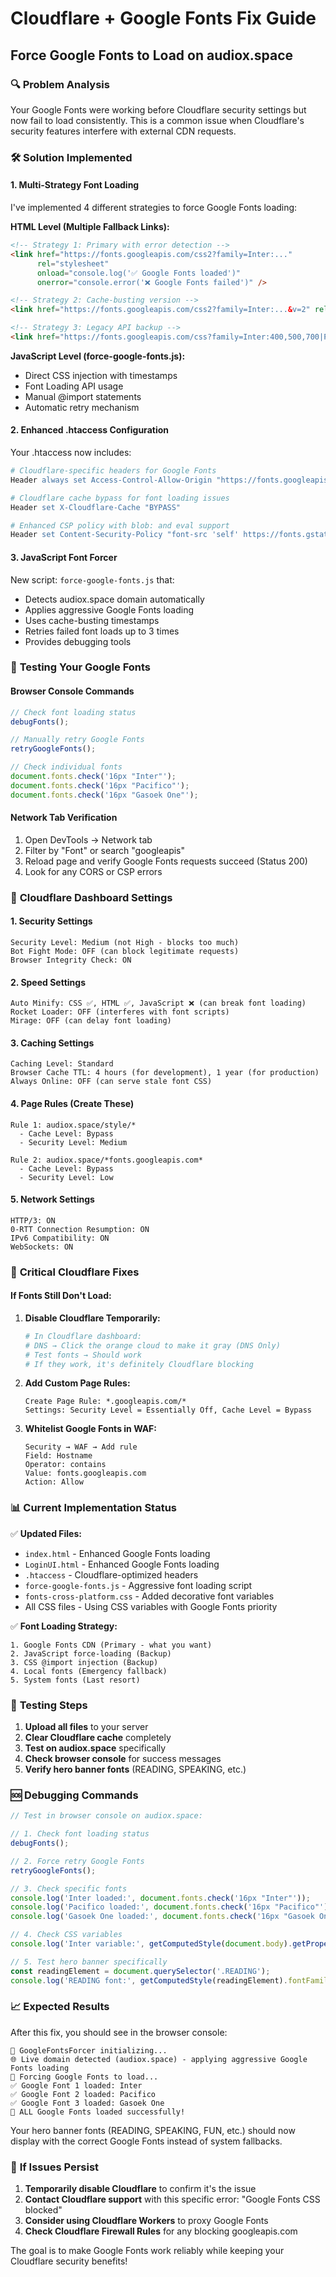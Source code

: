 # Cloudflare + Google Fonts Fix Guide
## Force Google Fonts to Load on audiox.space

### 🔍 **Problem Analysis**
Your Google Fonts were working before Cloudflare security settings but now fail to load consistently. This is a common issue when Cloudflare's security features interfere with external CDN requests.

### 🛠️ **Solution Implemented**

#### 1. **Multi-Strategy Font Loading**
I've implemented 4 different strategies to force Google Fonts loading:

**HTML Level (Multiple Fallback Links):**
```html
<!-- Strategy 1: Primary with error detection -->
<link href="https://fonts.googleapis.com/css2?family=Inter:..." 
      rel="stylesheet" 
      onload="console.log('✅ Google Fonts loaded')"
      onerror="console.error('❌ Google Fonts failed')" />

<!-- Strategy 2: Cache-busting version -->
<link href="https://fonts.googleapis.com/css2?family=Inter:...&v=2" rel="stylesheet" />

<!-- Strategy 3: Legacy API backup -->
<link href="https://fonts.googleapis.com/css?family=Inter:400,500,700|Pacifico" rel="stylesheet" />
```

**JavaScript Level (force-google-fonts.js):**
- Direct CSS injection with timestamps
- Font Loading API usage
- Manual @import statements
- Automatic retry mechanism

#### 2. **Enhanced .htaccess Configuration**
Your .htaccess now includes:
```apache
# Cloudflare-specific headers for Google Fonts
Header always set Access-Control-Allow-Origin "https://fonts.googleapis.com https://fonts.gstatic.com"

# Cloudflare cache bypass for font loading issues
Header set X-Cloudflare-Cache "BYPASS"

# Enhanced CSP policy with blob: and eval support
Header set Content-Security-Policy "font-src 'self' https://fonts.gstatic.com https://fonts.googleapis.com data: blob:; ..."
```

#### 3. **JavaScript Font Forcer**
New script: `force-google-fonts.js` that:
- Detects audiox.space domain automatically
- Applies aggressive Google Fonts loading
- Uses cache-busting timestamps
- Retries failed font loads up to 3 times
- Provides debugging tools

### 🎯 **Testing Your Google Fonts**

#### **Browser Console Commands**
```javascript
// Check font loading status
debugFonts();

// Manually retry Google Fonts
retryGoogleFonts();

// Check individual fonts
document.fonts.check('16px "Inter"');
document.fonts.check('16px "Pacifico"');
document.fonts.check('16px "Gasoek One"');
```

#### **Network Tab Verification**
1. Open DevTools → Network tab
2. Filter by "Font" or search "googleapis"
3. Reload page and verify Google Fonts requests succeed (Status 200)
4. Look for any CORS or CSP errors

### 🔧 **Cloudflare Dashboard Settings**

#### **1. Security Settings**
```
Security Level: Medium (not High - blocks too much)
Bot Fight Mode: OFF (can block legitimate requests)
Browser Integrity Check: ON
```

#### **2. Speed Settings**
```
Auto Minify: CSS ✅, HTML ✅, JavaScript ❌ (can break font loading)
Rocket Loader: OFF (interferes with font scripts)
Mirage: OFF (can delay font loading)
```

#### **3. Caching Settings**
```
Caching Level: Standard
Browser Cache TTL: 4 hours (for development), 1 year (for production)
Always Online: OFF (can serve stale font CSS)
```

#### **4. Page Rules (Create These)**
```
Rule 1: audiox.space/style/* 
  - Cache Level: Bypass
  - Security Level: Medium

Rule 2: audiox.space/*fonts.googleapis.com*
  - Cache Level: Bypass  
  - Security Level: Low
```

#### **5. Network Settings**
```
HTTP/3: ON
0-RTT Connection Resumption: ON
IPv6 Compatibility: ON
WebSockets: ON
```

### 🚨 **Critical Cloudflare Fixes**

#### **If Fonts Still Don't Load:**

1. **Disable Cloudflare Temporarily:**
   ```bash
   # In Cloudflare dashboard:
   # DNS → Click the orange cloud to make it gray (DNS Only)
   # Test fonts → Should work
   # If they work, it's definitely Cloudflare blocking
   ```

2. **Add Custom Page Rules:**
   ```
   Create Page Rule: *.googleapis.com/*
   Settings: Security Level = Essentially Off, Cache Level = Bypass
   ```

3. **Whitelist Google Fonts in WAF:**
   ```
   Security → WAF → Add rule
   Field: Hostname
   Operator: contains  
   Value: fonts.googleapis.com
   Action: Allow
   ```

### 📊 **Current Implementation Status**

✅ **Updated Files:**
- `index.html` - Enhanced Google Fonts loading
- `LoginUI.html` - Enhanced Google Fonts loading  
- `.htaccess` - Cloudflare-optimized headers
- `force-google-fonts.js` - Aggressive font loading script
- `fonts-cross-platform.css` - Added decorative font variables
- All CSS files - Using CSS variables with Google Fonts priority

✅ **Font Loading Strategy:**
```
1. Google Fonts CDN (Primary - what you want)
2. JavaScript force-loading (Backup)
3. CSS @import injection (Backup)
4. Local fonts (Emergency fallback)
5. System fonts (Last resort)
```

### 🧪 **Testing Steps**

1. **Upload all files** to your server
2. **Clear Cloudflare cache** completely
3. **Test on audiox.space** specifically
4. **Check browser console** for success messages
5. **Verify hero banner fonts** (READING, SPEAKING, etc.)

### 🆘 **Debugging Commands**

```javascript
// Test in browser console on audiox.space:

// 1. Check font loading status
debugFonts();

// 2. Force retry Google Fonts
retryGoogleFonts();

// 3. Check specific fonts
console.log('Inter loaded:', document.fonts.check('16px "Inter"'));
console.log('Pacifico loaded:', document.fonts.check('16px "Pacifico"'));
console.log('Gasoek One loaded:', document.fonts.check('16px "Gasoek One"'));

// 4. Check CSS variables
console.log('Inter variable:', getComputedStyle(document.body).getPropertyValue('--font-inter'));

// 5. Test hero banner specifically
const readingElement = document.querySelector('.READING');
console.log('READING font:', getComputedStyle(readingElement).fontFamily);
```

### 📈 **Expected Results**

After this fix, you should see in the browser console:
```
🎯 GoogleFontsForcer initializing...
🌐 Live domain detected (audiox.space) - applying aggressive Google Fonts loading
🚀 Forcing Google Fonts to load...
✅ Google Font 1 loaded: Inter
✅ Google Font 2 loaded: Pacifico
✅ Google Font 3 loaded: Gasoek One
🎉 ALL Google Fonts loaded successfully!
```

Your hero banner fonts (READING, SPEAKING, FUN, etc.) should now display with the correct Google Fonts instead of system fallbacks.

### 🔄 **If Issues Persist**

1. **Temporarily disable Cloudflare** to confirm it's the issue
2. **Contact Cloudflare support** with this specific error: "Google Fonts CSS blocked"
3. **Consider using Cloudflare Workers** to proxy Google Fonts
4. **Check Cloudflare Firewall Rules** for any blocking googleapis.com

The goal is to make Google Fonts work reliably while keeping your Cloudflare security benefits!
